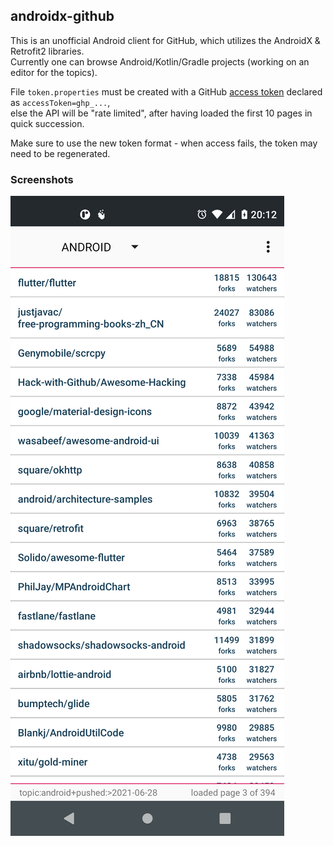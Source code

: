 ## androidx-github

This is an unofficial Android client for GitHub, which utilizes the AndroidX & Retrofit2 libraries.<br/>
Currently one can browse Android/Kotlin/Gradle projects (working on an editor for the topics).

File `token.properties` must be created with a GitHub [access token](https://github.com/settings/tokens) declared as `accessToken=ghp_...`,<br/>
else the API will be "rate limited", after having loaded the first 10 pages in quick succession.

Make sure to use the new token format - when access fails, the token may need to be regenerated.


### Screenshots

![Repositories](screenshots/repositories.png?raw=true "Repositories")
